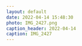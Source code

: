 ```yaml
---
layout: default
date: 2022-04-14 15:48:30
photo: IMG_2427.png
caption_header: 2022-04-14
caption: IMG_2427
---
```

